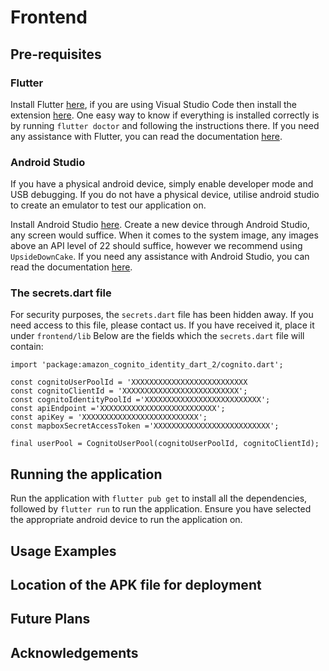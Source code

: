 # Frontend

## Pre-requisites

### Flutter

Install Flutter [here](https://docs.flutter.dev/get-started/install), if you are using Visual Studio Code then install
the extension [here](https://docs.flutter.dev/tools/vs-code). One easy way to know if everything is installed correctly
is by running `flutter doctor` and following the instructions there. If you need any assistance with Flutter, you can
read the documentation [here](https://docs.flutter.dev/).

### Android Studio

If you have a physical android device, simply enable developer mode and USB debugging. If you do not have a physical
device, utilise android studio to create an emulator to test our application on.

Install Android Studio [here](https://developer.android.com/studio). Create a new device through Android Studio, any
screen would suffice. When it comes to the system image, any images above an API level of 22 should suffice, however we
recommend using `UpsideDownCake`. If you need any assistance with Android Studio, you can read the
documentation [here](https://developer.android.com/studio/intro).

### The secrets.dart file

For security purposes, the `secrets.dart` file has been hidden away. If you need access to this file, please contact us.
If you have received it, place it under `frontend/lib` Below are the fields which the `secrets.dart` file will contain:

```agsl
import 'package:amazon_cognito_identity_dart_2/cognito.dart';

const cognitoUserPoolId = 'XXXXXXXXXXXXXXXXXXXXXXXXXX
const cognitoClientId = 'XXXXXXXXXXXXXXXXXXXXXXXXXX';
const cognitoIdentityPoolId ='XXXXXXXXXXXXXXXXXXXXXXXXXX';
const apiEndpoint ='XXXXXXXXXXXXXXXXXXXXXXXXXX';
const apiKey = 'XXXXXXXXXXXXXXXXXXXXXXXXXX';
const mapboxSecretAccessToken ='XXXXXXXXXXXXXXXXXXXXXXXXXX';

final userPool = CognitoUserPool(cognitoUserPoolId, cognitoClientId);
```

## Running the application

Run the application with `flutter pub get` to install all the dependencies, followed by `flutter run` to run the
application. Ensure you have selected the appropriate android device to run the application on.


## Usage Examples

## Location of the APK file for deployment

## Future Plans

## Acknowledgements
